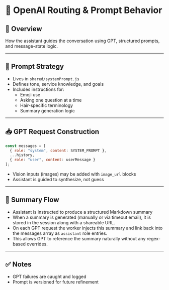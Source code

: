 # 🧠 OpenAI Routing & Prompt Behavior

## 🧭 Overview
How the assistant guides the conversation using GPT, structured prompts, and message-state logic.

---

## 🧾 Prompt Strategy

- Lives in `shared/systemPrompt.js`
- Defines tone, service knowledge, and goals
- Includes instructions for:
  - Emoji use
  - Asking one question at a time
  - Hair-specific terminology
  - Summary generation logic

---

## 📥 GPT Request Construction

```js
const messages = [
  { role: "system", content: SYSTEM_PROMPT },
  ...history,
  { role: "user", content: userMessage }
];
```

- Vision inputs (images) may be added with `image_url` blocks
- Assistant is guided to synthesize, not guess

---

## 🧾 Summary Flow

- Assistant is instructed to produce a structured Markdown summary
- When a summary is generated (manually or via timeout email), it is stored in the session along with a shareable URL.
- On each GPT request the worker injects this summary and link back into the messages array as `assistant` role entries.
- This allows GPT to reference the summary naturally without any regex-based overrides.

---

## ✅ Notes

- GPT failures are caught and logged
- Prompt is versioned for future refinement
